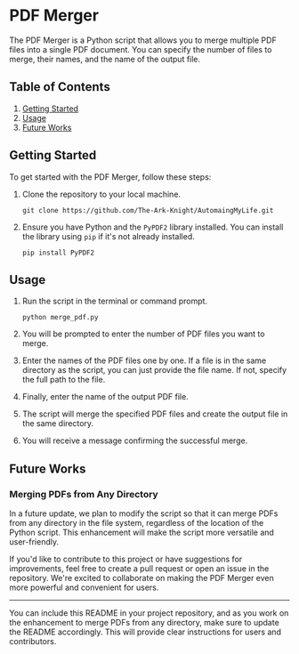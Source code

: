 # PDF Merger

The PDF Merger is a Python script that allows you to merge multiple PDF files into a single PDF document. You can specify the number of files to merge, their names, and the name of the output file.

## Table of Contents

1. [Getting Started](#getting-started)
2. [Usage](#usage)
3. [Future Works](#future-works)

## Getting Started

To get started with the PDF Merger, follow these steps:

1. Clone the repository to your local machine.

    ```
    git clone https://github.com/The-Ark-Knight/AutomaingMyLife.git
    ```

2. Ensure you have Python and the `PyPDF2` library installed. You can install the library using `pip` if it's not already installed.

    ```
    pip install PyPDF2
    ```

## Usage

1. Run the script in the terminal or command prompt.

    ```
    python merge_pdf.py
    ```

2. You will be prompted to enter the number of PDF files you want to merge.

3. Enter the names of the PDF files one by one. If a file is in the same directory as the script, you can just provide the file name. If not, specify the full path to the file.

4. Finally, enter the name of the output PDF file.

5. The script will merge the specified PDF files and create the output file in the same directory.

6. You will receive a message confirming the successful merge.

## Future Works

### Merging PDFs from Any Directory

In a future update, we plan to modify the script so that it can merge PDFs from any directory in the file system, regardless of the location of the Python script. This enhancement will make the script more versatile and user-friendly.

If you'd like to contribute to this project or have suggestions for improvements, feel free to create a pull request or open an issue in the repository. We're excited to collaborate on making the PDF Merger even more powerful and convenient for users.

---

You can include this README in your project repository, and as you work on the enhancement to merge PDFs from any directory, make sure to update the README accordingly. This will provide clear instructions for users and contributors.
